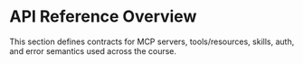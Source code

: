 # API Reference Overview
This section defines contracts for MCP servers, tools/resources, skills, auth, and error semantics used across the course.
